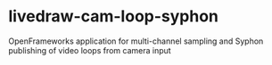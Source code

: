 # livedraw-cam-loop-syphon
OpenFrameworks application for multi-channel sampling and Syphon publishing of video loops from camera input

